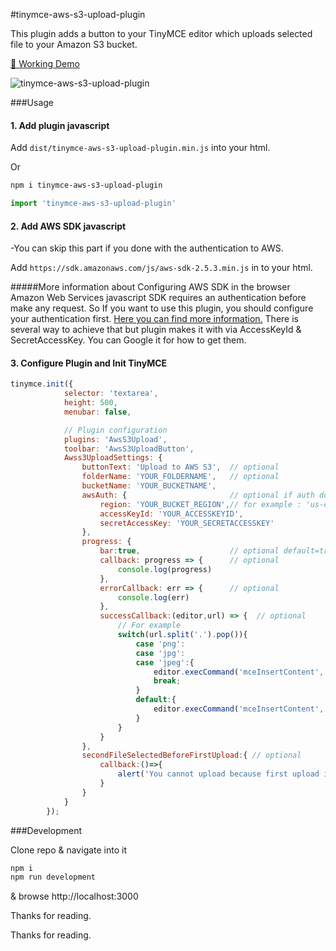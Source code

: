 #tinymce-aws-s3-upload-plugin

This plugin adds a button to your TinyMCE editor which uploads selected file to your Amazon S3 bucket.

[🦄 Working Demo](http://ogpoyraz.com/tinymce-aws-s3-upload-plugin)

![tinymce-aws-s3-upload-plugin](http://ogpoyraz.com/tinymce-amazon-s3-upload-plugin/tinymce-amazon-s3-upload-demo.gif)

###Usage

#### 1. Add plugin javascript 
Add ```dist/tinymce-aws-s3-upload-plugin.min.js``` into your html.
 
Or
 
```bash
npm i tinymce-aws-s3-upload-plugin
```
```javascript
import 'tinymce-aws-s3-upload-plugin'
```

#### 2. Add AWS SDK javascript 
-You can skip this part if you done with the authentication to AWS.

Add ```https://sdk.amazonaws.com/js/aws-sdk-2.5.3.min.js``` in to your html.

#####More information about Configuring AWS SDK in the browser
Amazon Web Services javascript SDK requires an authentication before make any request. So If you want to use this plugin, you should configure your authentication first. [Here you can find more information.](http://docs.aws.amazon.com/AWSJavaScriptSDK/guide/browser-configuring.html)
There is several way to achieve that but plugin makes it with via AccessKeyId & SecretAccessKey. You can Google it for how to get them.  
 
#### 3. Configure Plugin and Init TinyMCE
```javascript
tinymce.init({
            selector: 'textarea',
            height: 500,
            menubar: false,

            // Plugin configuration
            plugins: 'AwsS3Upload',
            toolbar: 'AwsS3UploadButton',
            Awss3UploadSettings: {
                buttonText: 'Upload to AWS S3',  // optional
                folderName: 'YOUR_FOLDERNAME',   // optional
                bucketName: 'YOUR_BUCKETNAME',
                awsAuth: {                       // optional if auth done in html before
                    region: 'YOUR_BUCKET_REGION',// for example : 'us-east-1'
                    accessKeyId: 'YOUR_ACCESSKEYID',
                    secretAccessKey: 'YOUR_SECRETACCESSKEY'
                },
                progress: {
                    bar:true,                    // optional default=true
                    callback: progress => {      // optional
                        console.log(progress)
                    },
                    errorCallback: err => {      // optional
                        console.log(err)
                    },
                    successCallback:(editor,url) => {  // optional
                        // For example
                        switch(url.split('.').pop()){
                            case 'png':
                            case 'jpg':
                            case 'jpeg':{
                                editor.execCommand('mceInsertContent', false, `<img src="${url}" style="display: block;margin: 0 auto;text-align: center; max-width:100%;" />`);
                                break;
                            }
                            default:{
                                editor.execCommand('mceInsertContent', false, `<a href="${url}">${url}</a>`);
                            }
                        }
                    }
                },
                secondFileSelectedBeforeFirstUpload:{ // optional
                    callback:()=>{
                        alert('You cannot upload because first upload is progressing');
                    }
                }
            }
        });
```
###Development

Clone repo & navigate into it

```bash
npm i
npm run development
```

& browse http://localhost:3000

Thanks for reading.

Thanks for reading.



